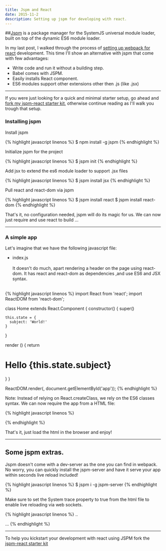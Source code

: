 ```yaml
---
title: Jspm and React
date: 2015-11-2
description: Setting up jspm for developing with react.
---
```


##[Jspm](https://jspm.io/) is a package manager for the SystemJS universal module loader, built on top of the dynamic ES6 module loader.

In my last post, I walked through the process of [setting up webpack for react](http://nick.balestra.ch/2015/up-and-running-with-webpack-for-babel-and-react/) development.  This time I'll show an alternative with jspm that come with few advantages:

- Write code and run it without a building step.
- Babel comes with JSPM.
- Easily installs React component.
- ES6 modules support other extensions other then .js (like .jsx)

***

If you were just looking for a quick and minimal starter setup, go ahead and [fork my jspm-react starter kit](https://github.com/nickbalestra/jspm-react-starter-kit), otherwise continue reading as I'll walk you trough that setup.

### Installing jspm

Install jspm

{% highlight javascript linenos %}
$ npm install -g jspm
{% endhighlight %}

Initialize jspm for the project

{% highlight javascript linenos %}
$ jspm init
{% endhighlight %}

Add jsx to extend the es6 module loader to support .jsx files

{% highlight javascript linenos %}
$ jspm install jsx
{% endhighlight %}

Pull react and react-dom via jspm

{% highlight javascript linenos %}
$ jspm install react
$ jspm install react-dom
{% endhighlight %}

That's it, no configuration needed, jspm will do its magic for us.
We can now just require and use react to build ...
***

### A simple app

Let's imagine that we have the following javascript file:

- index.js
<br><br>
It doesn't do much, apart rendering a header on the page using react-dom.
It has react and react-dom as dependencies ,and use ES6 and JSX syntax.


<br>{% highlight javascript linenos %}
import React from 'react';
import ReactDOM from 'react-dom';

class Home extends React.Component {
  constructor() {
    super()

    this.state = {
      subject: 'World!'
    }
  }

  render () {
    return <h1>Hello {this.state.subject}</h1>
  }
}

ReactDOM.render(<Home />, document.getElementById('app'));
{% endhighlight %}

Note: Instead of relying on React.createClass, we rely on the ES6 classes syntax.
We can now require the app from a HTML file:



{% highlight javascript linenos %}
<!doctype html>
<html>
<head>
<meta charset="utf-8">
<title>Home</title>  
</head>
<body>
<div id="app"></div>
<script src="jspm_packages/system.js"></script>
<script src="config.js"></script>
<script>
    System.import('../app/index').catch(console.error.bind(console))
</script>
</body>
{% endhighlight %}

That's it, just load the html in the browser and enjoy!

***

## Some jspm extras.

Jspm doesn't come with a dev-server as the one you can find in webpack.
No worry, you can quickly install the jspm-server and have it serve your app within seconds live reload included!

{% highlight javascript linenos %}
$ jspm i -g jspm-server
{% endhighlight %}

Make sure to set the System trace property to true from the html file to enable live reloading via web sockets.

{% highlight javascript linenos %}
..
<script>
    System.trace = true;
    System.import('../app/index').catch(console.error.bind(console))
</script>
...
{% endhighlight %}

***

To help you kickstart your development with react using JSPM fork the [jspm-react starter kit](https://github.com/nickbalestra/jspm-react-starter-kit)
